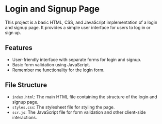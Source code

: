 # Login and Signup Page

This project is a basic HTML, CSS, and JavaScript implementation of a login and signup page. It provides a simple user interface for users to log in or sign up.

## Features

- User-friendly interface with separate forms for login and signup.
- Basic form validation using JavaScript.
- Remember me functionality for the login form.

## File Structure

- `index.html`: The main HTML file containing the structure of the login and signup page.
- `styles.css`: The stylesheet file for styling the page.
- `scr.js`: The JavaScript file for form validation and other client-side interactions.
